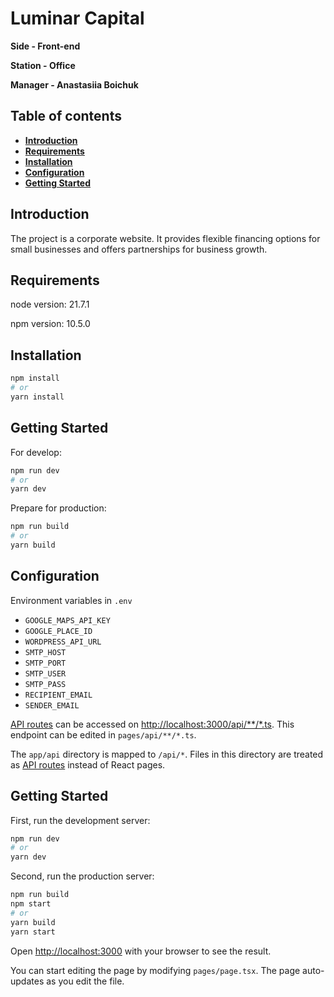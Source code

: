 # Luminar Capital

**Side - Front-end**

**Station - Office**

**Manager - Anastasiia Boichuk**

## Table of contents
- **[Introduction](#introduction)**
- **[Requirements](#requirements)**
- **[Installation](#installation)**
- **[Configuration](#configuration)**
- **[Getting Started](#getting-started)**

<h2 id="introduction">Introduction</h2>

The project is a corporate website. It provides flexible financing options for small businesses and offers partnerships for business growth.

<h2 id="requirements">Requirements</h2>

node version: 21.7.1

npm version: 10.5.0

<h2 id="installation">Installation</h2>

```bash
npm install
# or
yarn install
```

<h2 id="getting-started">Getting Started</h2>

For develop:

```bash
npm run dev
# or
yarn dev
```

Prepare for production:
```bash
npm run build
# or
yarn build
```

<h2 id="configuration">Configuration</h2>

Environment variables in ```.env```
* ``GOOGLE_MAPS_API_KEY``
* ``GOOGLE_PLACE_ID``
* ``WORDPRESS_API_URL``
* ``SMTP_HOST``
* ``SMTP_PORT``
* ``SMTP_USER``
* ``SMTP_PASS``
* ``RECIPIENT_EMAIL``
* ``SENDER_EMAIL``

[API routes](https://nextjs.org/docs/api-routes/introduction) can be accessed on [http://localhost:3000/api/**/*.ts](http://localhost:3000/api/**/*.ts). This endpoint can be edited in `pages/api/**/*.ts`.

The `app/api` directory is mapped to `/api/*`. Files in this directory are treated as [API routes](https://nextjs.org/docs/api-routes/introduction) instead of React pages.

<h2 id="getting-started">Getting Started</h2>

First, run the development server:

```bash
npm run dev
# or
yarn dev
```

Second, run the production server:
```bash
npm run build
npm start
# or
yarn build
yarn start
```

Open [http://localhost:3000](http://localhost:3000) with your browser to see the result.

You can start editing the page by modifying `pages/page.tsx`. The page auto-updates as you edit the file.